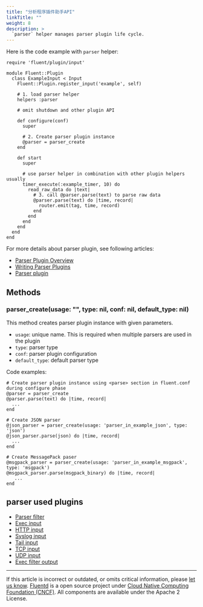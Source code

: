 ```yaml
---
title: "分析程序插件助手API"
linkTitle: ""
weight: 8
description: >
  `parser` helper manages parser plugin life cycle.
---
```


Here is the code example with `parser` helper:

```
require 'fluent/plugin/input'

module Fluent::Plugin
  class ExampleInput < Input
    Fluent::Plugin.register_input('example', self)

    # 1. load parser helper
    helpers :parser

    # omit shutdown and other plugin API

    def configure(conf)
      super

      # 2. Create parser plugin instance
      @parser = parser_create
    end

    def start
      super

      # use parser helper in combination with other plugin helpers usually
      timer_execute(:example_timer, 10) do
        read_raw_data do |text|
          # 3. call @parser.parse(text) to parse raw data
          @parser.parse(text) do |time, record|
            router.emit(tag, time, record)
          end
        end
      end
    end
  end
end
```

For more details about parser plugin, see following articles:

- [Parser Plugin Overview](/plugins/parser/README.md)
- [Writing Parser Plugins](/developer/api-plugin-parser.md)
- [Parser plugin](/configuration/parse-section.md)

## Methods

### parser_create(usage: "", type: nil, conf: nil, default_type: nil)

This method creates parser plugin instance with given parameters.

- `usage`: unique name. This is required when multiple parsers are
  used in the plugin
- `type`: parser type
- `conf`: parser plugin configuration
- `default_type`: default parser type

Code examples:

```
# Create parser plugin instance using <parse> section in fluent.conf during configure phase
@parser = parser_create
@parser.parse(text) do |time, record|
  ...
end

# Create JSON parser
@json_parser = parser_create(usage: 'parser_in_example_json', type: 'json')
@json_parser.parse(json) do |time, record|
  ...
end

# Create MessagePack paser
@msgpack_parser = parser_create(usage: 'parser_in_example_msgpack', type: 'msgpack')
@msgpack_parser.parse(msgpack_binary) do |time, record|
   ...
end
```

## parser used plugins

- [Parser filter](/plugins/filter/parser.md)
- [Exec input](/plugins/input/exec.md)
- [HTTP input](/plugins/input/http.md)
- [Syslog input](/plugins/input/syslog.md)
- [Tail input](/plugins/input/tail.md)
- [TCP input](/plugins/input/tcp.md)
- [UDP input](/plugins/input/udp.md)
- [Exec filter output](/plugins/output/exec_filter.md)

---

If this article is incorrect or outdated, or omits critical information, please [let us know](https://github.com/fluent/fluentd-docs-gitbook/issues?state=open).
[Fluentd](http://www.fluentd.org/) is a open source project under [Cloud Native Computing Foundation (CNCF)](https://cncf.io/). All components are available under the Apache 2 License.
